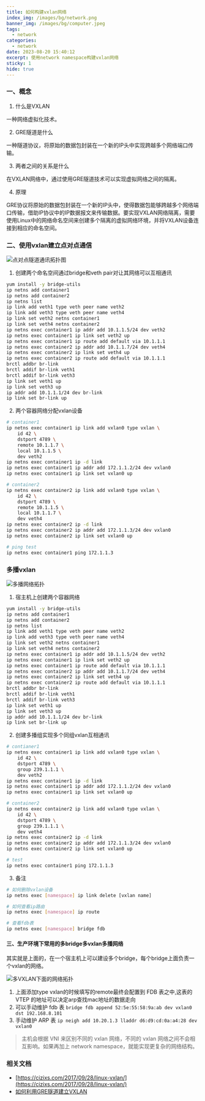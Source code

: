 ```yaml
---
title: 如何构建vxlan网络
index_img: /images/bg/network.png
banner_img: /images/bg/computer.jpeg
tags:
  - network
categories:
  - network
date: 2023-08-20 15:40:12
excerpt: 使用network namespace构建vxlan网络
sticky: 1
hide: true
---
```


### 一、概念

1. 什么是VXLAN

一种网络虚拟化技术。

2. GRE隧道是什么

一种隧道协议，将原始的数据包封装在一个新的IP头中实现跨越多个网络端口传输。

3. 两者之间的关系是什么

在VXLAN网络中，通过使用GRE隧道技术可以实现虚拟网络之间的隔离。

4. 原理

GRE协议将原始的数据包封装在一个新的IP头中，使得数据包能够跨越多个网络端口传输，借助IP协议中的IP数据报文来传输数据。要实现VXLAN网络隔离，需要使用Linux中的网络命名空间来创建多个隔离的虚拟网络环境，并将VXLAN设备连接到相应的命名空间。

### 二、使用vxlan建立点对点通信

![点对点隧道通讯拓扑图](/images/dianduidian.jpeg)

1. 创建两个命名空间通过bridge和veth pair对让其网络可以互相通讯

``` bash
yum install -y bridge-utils
ip netns add container1
ip netns add container2
ip netns list
ip link add veth1 type veth peer name veth2
ip link add veth3 type veth peer name veth4
ip link set veth2 netns container1
ip link set veth4 netns container2
ip netns exec container1 ip addr add 10.1.1.5/24 dev veth2
ip netns exec container1 ip link set veth2 up
ip netns exec container1 ip route add default via 10.1.1.1
ip netns exec container2 ip addr add 10.1.1.7/24 dev veth4
ip netns exec container2 ip link set veth4 up
ip netns exec container2 ip route add default via 10.1.1.1
brctl addbr br-link
brctl addif br-link veth1
brctl addif br-link veth3
ip link set veth1 up
ip link set veth3 up
ip addr add 10.1.1.1/24 dev br-link
ip link set br-link up
```

2. 两个容器网络分配vxlan设备

``` bash
# container1
ip netns exec container1 ip link add vxlan0 type vxlan \
    id 42 \
    dstport 4789 \
    remote 10.1.1.7 \
    local 10.1.1.5 \
    dev veth2
ip netns exec container1 ip -d link 
ip netns exec container1 ip addr add 172.1.1.2/24 dev vxlan0
ip netns exec container1 ip link set vxlan0 up

# container2
ip netns exec container2 ip link add vxlan0 type vxlan \
    id 42 \
    dstport 4789 \
    remote 10.1.1.5 \
    local 10.1.1.7 \
    dev veth4
ip netns exec container2 ip -d link 
ip netns exec container2 ip addr add 172.1.1.3/24 dev vxlan0
ip netns exec container2 ip link set vxlan0 up

# ping test
ip netns exec container1 ping 172.1.1.3
```

### 多播vxlan

![多播网络拓扑](/images/duobovxlan.jpeg)

1. 宿主机上创建两个容器网络

``` bash
yum install -y bridge-utils
ip netns add container1
ip netns add container2
ip netns list
ip link add veth1 type veth peer name veth2
ip link add veth3 type veth peer name veth4
ip link set veth2 netns container1
ip link set veth4 netns container2
ip netns exec container1 ip addr add 10.1.1.5/24 dev veth2
ip netns exec container1 ip link set veth2 up
ip netns exec container1 ip route add default via 10.1.1.1
ip netns exec container2 ip addr add 10.1.1.7/24 dev veth4
ip netns exec container2 ip link set veth4 up
ip netns exec container2 ip route add default via 10.1.1.1
brctl addbr br-link
brctl addif br-link veth1
brctl addif br-link veth3
ip link set veth1 up
ip link set veth3 up
ip addr add 10.1.1.1/24 dev br-link
ip link set br-link up
```

2. 创建多播组实现多个同组vxlan互相通讯

``` bash
# contianer1
ip netns exec container1 ip link add vxlan0 type vxlan \
    id 42 \
    dstport 4789 \
    group 239.1.1.1 \
    dev veth2
ip netns exec container1 ip -d link 
ip netns exec container1 ip addr add 172.1.1.2/24 dev vxlan0
ip netns exec container1 ip link set vxlan0 up

# container2
ip netns exec container2 ip link add vxlan0 type vxlan \
    id 42 \
    dstport 4789 \
    group 239.1.1.1 \
    dev veth4
ip netns exec container2 ip -d link 
ip netns exec container2 ip addr add 172.1.1.3/24 dev vxlan0
ip netns exec container2 ip link set vxlan0 up

# test
ip netns exec container1 ping 172.1.1.3
```

3. 备注

``` bash
# 如何删除vxlan设备
ip netns exec [namespace] ip link delete [vxlan name]

# 如何查看ip路由
ip netns exec [namespace] ip route

# 查看fdb表
ip netns exec [namespace] bridge fdb
```

#### 三、生产环境下常用的多bridge多vxlan多播网络

其实就是上面的，在一个宿主机上可以建设多个bridge，每个bridge上面负责一个vxlan的网络。

![多VXLAN下面的网络拓扑](/images/duovxlanwangluo.jpeg)

1. 上面添加type vxlan的时候填写的remote最终会配置到 FDB 表之中,这表的VTEP 的地址可以决定arp查找mac地址的数据走向
2. 可以手动维护 fdb 表 `bridge fdb append 52:5e:55:58:9a:ab dev vxlan0 dst 192.168.8.101`
3. 手动维护 ARP 表 `ip neigh add 10.20.1.3 lladdr d6:d9:cd:0a:a4:28 dev vxlan0`


> 主机会根据 VNI 来区别不同的 vxlan 网络，不同的 vxlan 网络之间不会相互影响。如果再加上 network namespace，就能实现更复杂的网络结构。

### 相关文档

- [https://cizixs.com/2017/09/28/linux-vxlan/](https://cizixs.com/2017/09/28/linux-vxlan/)
- [如何利用GRE隧道建立VXLAN](https://www.wxkcg.com/gre/greb74bf1660464437abf112f3752358332)